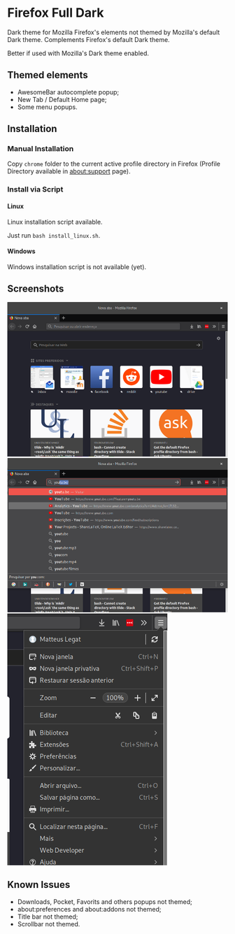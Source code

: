 Firefox Full Dark
=================

Dark theme for Mozilla Firefox's elements not themed by Mozilla's default Dark theme.
Complements Firefox's default Dark theme.

Better if used with Mozilla's Dark theme enabled.

## Themed elements
- AwesomeBar autocomplete popup;
- New Tab / Default Home page;
- Some menu popups.

## Installation
### Manual Installation
Copy `chrome` folder to the current active profile directory in Firefox (Profile Directory available in [about:support](about:support) page).

### Install via Script
#### Linux
Linux installation script available.

Just run `bash install_linux.sh`.

#### Windows
Windows installation script is not available (yet).

## Screenshots
![](preview/newtab.png)
![](preview/awesomebar.png)
![](preview/menu.png)

## Known Issues
- Downloads, Pocket, Favorits and others popups not themed;
- about:preferences and about:addons not themed;
- Title bar not themed;
- Scrollbar not themed.
